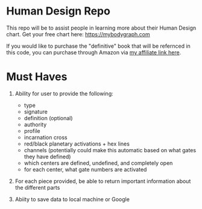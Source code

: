 # Human Design Repo
This repo will be to assist people in learning more about their Human Design chart. Get your free chart here:  https://mybodygraph.com

If you would like to purchase the "definitive" book that will be refernced in this code, you can purchase through Amazon via [my affiliate link here](https://amzn.to/3rdomd4).

# Must Haves

1. Ability for user to provide the following:
	- type
	- signature
	- definition (optional)
	- authority
	- profile
	- incarnation cross
	- red/black planetary activations + hex lines
	- channels (potentially could make this automatic based on what gates they have defined)
	- which centers are defined, undefined, and completely open
	- for each center, what gate numbers are activated

2. For each piece provided, be able to return important information about the different parts

3. Abiity to save data to local machine or Google
